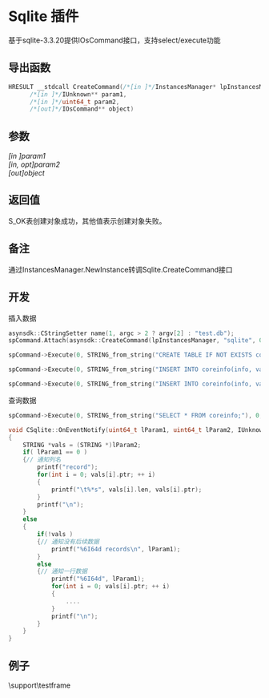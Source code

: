 # Sqlite 插件  

基于sqlite-3.3.20提供IOsCommand接口，支持select/execute功能  

## 导出函数  
```c++  
HRESULT __stdcall CreateCommand(/*[in ]*/InstancesManager* lpInstancesManager,  
      /*[in ]*/IUnknown** param1,  
      /*[in ]*/uint64_t param2,  
      /*[out]*/IOsCommand** object)  
```  
## 参数
*[in ]param1*  
*[in, opt]param2*  
*[out]object*  

## 返回值
S_OK表创建对象成功，其他值表示创建对象失败。  

## 备注
通过InstancesManager.NewInstance转调Sqlite.CreateCommand接口  

## 开发  
插入数据  
```c++  
asynsdk::CStringSetter name(1, argc > 2 ? argv[2] : "test.db");
spCommand.Attach(asynsdk::CreateCommand(lpInstancesManager, "sqlite", 0, &name, 0));

spCommand->Execute(0, STRING_from_string("CREATE TABLE IF NOT EXISTS coreinfo(iseq INTEGER PRIMARY KEY AUTOINCREMENT, info TEXT, vals int);"), 0, 0, 0, 0);

spCommand->Execute(0, STRING_from_string("INSERT INTO coreinfo(info, vals) VALUES('show1', 1);"), 0, 0, 0, 0);

spCommand->Execute(0, STRING_from_string("INSERT INTO coreinfo(info, vals) VALUES('show2', 2);"), 0, 0, 0, 0);
```  

查询数据  
```c++  
spCommand->Execute(0, STRING_from_string("SELECT * FROM coreinfo;"), 0, 0, 0, GetAsynMessageEvents());
```  
```c++  
void CSqlite::OnEventNotify(uint64_t lParam1, uint64_t lParam2, IUnknown *object)
{
    STRING *vals = (STRING *)lParam2;
    if( lParam1 == 0 )
    {// 通知列名
        printf("record");
        for(int i = 0; vals[i].ptr; ++ i)
        {
            printf("\t%*s", vals[i].len, vals[i].ptr);
        }
        printf("\n");
    }
    else
    {
        if(!vals )
        {// 通知没有后续数据
            printf("%6I64d records\n", lParam1);
        }
        else
        {// 通知一行数据
            printf("%6I64d", lParam1);
            for(int i = 0; vals[i].ptr; ++ i)
            {
                ....
            }
            printf("\n");
        }
    }
}
```  

## 例子  
\support\testframe  